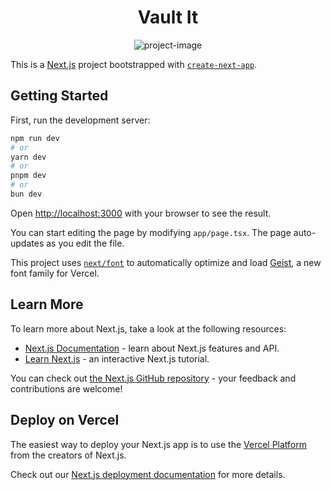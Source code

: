 <h1 align="center" id="title">Vault It</h1>

<p align="center"><img src="https://socialify.git.ci/thepratikguptaa/vault-it/image?custom_language=PostgreSQL&amp;description=1&amp;font=Jost&amp;language=1&amp;logo=https%3A%2F%2Fcdn.brandfetch.io%2FidGrtLvNcI%2Ftheme%2Fdark%2Flogo.svg%3Fc%3D1dxbfHSJFAPEGdCLU4o5B&amp;name=1&amp;owner=1&amp;pattern=Circuit+Board&amp;theme=Light" alt="project-image"></p>

This is a [Next.js](https://nextjs.org) project bootstrapped with [`create-next-app`](https://nextjs.org/docs/app/api-reference/cli/create-next-app).

## Getting Started

First, run the development server:

```bash
npm run dev
# or
yarn dev
# or
pnpm dev
# or
bun dev
```

Open [http://localhost:3000](http://localhost:3000) with your browser to see the result.

You can start editing the page by modifying `app/page.tsx`. The page auto-updates as you edit the file.

This project uses [`next/font`](https://nextjs.org/docs/app/building-your-application/optimizing/fonts) to automatically optimize and load [Geist](https://vercel.com/font), a new font family for Vercel.

## Learn More

To learn more about Next.js, take a look at the following resources:

- [Next.js Documentation](https://nextjs.org/docs) - learn about Next.js features and API.
- [Learn Next.js](https://nextjs.org/learn) - an interactive Next.js tutorial.

You can check out [the Next.js GitHub repository](https://github.com/vercel/next.js) - your feedback and contributions are welcome!

## Deploy on Vercel

The easiest way to deploy your Next.js app is to use the [Vercel Platform](https://vercel.com/new?utm_medium=default-template&filter=next.js&utm_source=create-next-app&utm_campaign=create-next-app-readme) from the creators of Next.js.

Check out our [Next.js deployment documentation](https://nextjs.org/docs/app/building-your-application/deploying) for more details.
